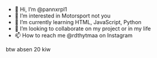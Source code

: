 - 👋 Hi, I’m @pannxrpl1
- 👀 I’m interested in Motorsport not you
- 🌱 I’m currently learning HTML, JavaScript, Python
- 💞️ I’m looking to collaborate on my project or in my life
- 📫 How to reach me @rdthytmaa on Instagram

btw absen 20 kiw

<!---
pannxrpl1/pannxrpl1 is a ✨ special ✨ repository because its `README.md` (this file) appears on your GitHub profile.
You can click the Preview link to take a look at your changes.
--->
